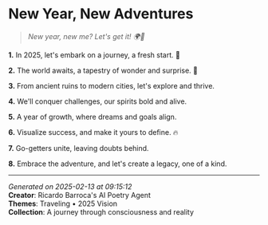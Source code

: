 # New Year, New Adventures

> *New year, new me? Let's get it! 🌍👀*

**1.** In 2025, let's embark on a journey, a fresh start. 🌅


**2.** The world awaits, a tapestry of wonder and surprise. 🌌


**3.** From ancient ruins to modern cities, let's explore and thrive.


**4.** We'll conquer challenges, our spirits bold and alive.


**5.** A year of growth, where dreams and goals align.


**6.** Visualize success, and make it yours to define. 🔥


**7.** Go-getters unite, leaving doubts behind.


**8.** Embrace the adventure, and let's create a legacy, one of a kind.



---

*Generated on 2025-02-13 at 09:15:12*  
**Creator**: Ricardo Barroca's AI Poetry Agent  
**Themes**: Traveling • 2025 Vision  
**Collection**: A journey through consciousness and reality